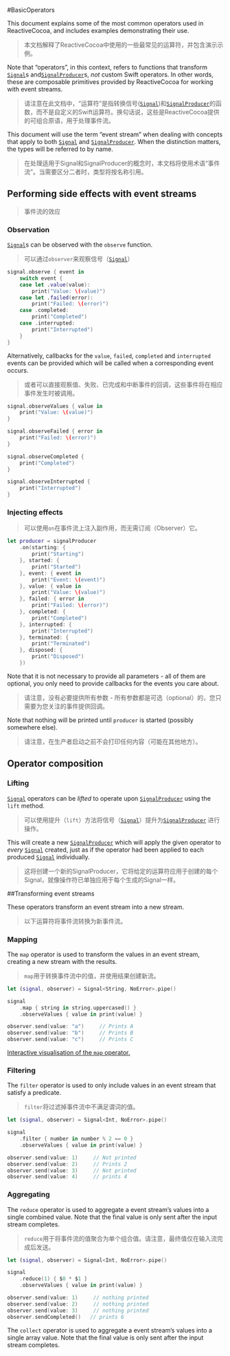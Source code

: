 #BasicOperators



This document explains some of the most common operators used in ReactiveCocoa, and includes examples demonstrating their use.

> 本文档解释了ReactiveCocoa中使用的一些最常见的运算符，并包含演示示例。

Note that “operators”, in this context, refers to functions that transform [`Signal`](../Signal/Signal.md)s and[`SignalProducer`](../SignalProducer/SignalProducer.md)s, *not* custom Swift operators. In other words, these are composable primitives provided by ReactiveCocoa for working with event streams.

> 请注意在此文档中，“运算符”是指转换信号([`Signal`](../Signal/Signal.md))和[`SignalProducer`](../SignalProducer/SignalProducer.md)的函数，而不是自定义的Swift运算符。换句话说，这些是ReactiveCocoa提供的可组合原语，用于处理事件流。

This document will use the term “event stream” when dealing with concepts that apply to both [`Signal`](../Signal/Signal.md) and [`SignalProducer`](../SignalProducer/SignalProducer.md). When the distinction matters, the types will be referred to by name.

> 在处理适用于Signal和SignalProducer的概念时，本文档将使用术语“事件流”。当需要区分二者时，类型将按名称引用。



## Performing side effects with event streams

> 事件流的效应



### Observation

[`Signal`](../Signal/Signal.md)s can be observed with the `observe` function.

> 可以通过`observer`来观察信号（[`Signal`](../Signal/Signal.md)）

```swift
signal.observe { event in
    switch event {
    case let .value(value):
        print("Value: \(value)")
    case let .failed(error):
        print("Failed: \(error)")
    case .completed:
        print("Completed")
    case .interrupted:
        print("Interrupted")
    }
}
```

Alternatively, callbacks for the `value`, `failed`, `completed` and `interrupted` events can be provided which will be called when a corresponding event occurs.

> 或者可以直接观察值、失败、已完成和中断事件的回调，这些事件将在相应事件发生时被调用。

```swift
signal.observeValues { value in
    print("Value: \(value)")
}

signal.observeFailed { error in
    print("Failed: \(error)")
}

signal.observeCompleted {
    print("Completed")
}

signal.observeInterrupted {
    print("Interrupted")
}
```



### Injecting effects

> 可以使用`on`在事件流上注入副作用，而无需订阅（Observer）它。

```swift
let producer = signalProducer
    .on(starting: { 
        print("Starting")
    }, started: { 
        print("Started")
    }, event: { event in
        print("Event: \(event)")
    }, value: { value in
        print("Value: \(value)")
    }, failed: { error in
        print("Failed: \(error)")
    }, completed: { 
        print("Completed")
    }, interrupted: { 
        print("Interrupted")
    }, terminated: { 
        print("Terminated")
    }, disposed: { 
        print("Disposed")
    })
```

Note that it is not necessary to provide all parameters - all of them are optional, you only need to provide callbacks for the events you care about.

> 请注意，没有必要提供所有参数 - 所有参数都是可选（optional）的，您只需要为您关注的事件提供回调。

Note that nothing will be printed until `producer` is started (possibly somewhere else).

> 请注意，在生产者启动之前不会打印任何内容（可能在其他地方）。



## Operator composition



### Lifting

[`Signal`](../Signal/Signal.md) operators can be *lifted* to operate upon [`SignalProducer`](../SignalProducer/SignalProducer.md) using the `lift` method.

> 可以使用提升（`lift`）方法将信号（[`Signal`](../Signal/Signal.md)）提升为[`SignalProducer`](../SignalProducer/SignalProducer.md) 进行操作。

This will create a new [`SignalProducer`](../SignalProducer/SignalProducer.md) which will apply the given operator to *every* [`Signal`](../Signal/Signal.md) created, just as if the operator had been applied to each produced [`Signal`](../Signal/Signal.md) individually.

> 这将创建一个新的SignalProducer，它将给定的运算符应用于创建的每个Signal，就像操作符已单独应用于每个生成的Signal一样。



##Transforming event streams

These operators transform an event stream into a new stream.

> 以下运算符将事件流转换为新事件流。



### Mapping

The `map` operator is used to transform the values in an event stream, creating a new stream with the results.

> `map`用于转换事件流中的值，并使用结果创建新流。

```swift
let (signal, observer) = Signal<String, NoError>.pipe()

signal
    .map { string in string.uppercased() }
    .observeValues { value in print(value) }

observer.send(value: "a")     // Prints A
observer.send(value: "b")     // Prints B
observer.send(value: "c")     // Prints C
```

[Interactive visualisation of the `map` operator.](http://neilpa.me/rac-marbles/#map)



### Filtering

The `filter` operator is used to only include values in an event stream that satisfy a predicate.

> `filter`将过滤掉事件流中不满足谓词的值。

```swift
let (signal, observer) = Signal<Int, NoError>.pipe()

signal
    .filter { number in number % 2 == 0 }
    .observeValues { value in print(value) }

observer.send(value: 1)     // Not printed
observer.send(value: 2)     // Prints 2
observer.send(value: 3)     // Not printed
observer.send(value: 4)     // prints 4
```



### Aggregating

The `reduce` operator is used to aggregate a event stream’s values into a single combined value. Note that the final value is only sent after the input stream completes.

> `reduce`用于将事件流的值聚合为单个组合值。请注意，最终值仅在输入流完成后发送。

```swift
let (signal, observer) = Signal<Int, NoError>.pipe()

signal
    .reduce(1) { $0 * $1 }
    .observeValues { value in print(value) }

observer.send(value: 1)     // nothing printed
observer.send(value: 2)     // nothing printed
observer.send(value: 3)     // nothing printed
observer.sendCompleted()   // prints 6
```

The `collect` operator is used to aggregate a event stream’s values into a single array value. Note that the final value is only sent after the input stream completes.